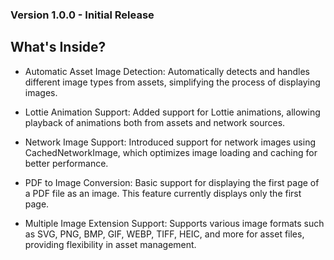 ### Version 1.0.0 - Initial Release
## What's Inside?


+ Automatic Asset Image Detection: Automatically detects and handles different image types from assets, simplifying the process of displaying images.

+ Lottie Animation Support: Added support for Lottie animations, allowing playback of animations both from assets and network sources.

+ Network Image Support: Introduced support for network images using CachedNetworkImage, which optimizes image loading and caching for better performance.

+ PDF to Image Conversion: Basic support for displaying the first page of a PDF file as an image. This feature currently displays only the first page.

+ Multiple Image Extension Support: Supports various image formats such as SVG, PNG, BMP, GIF, WEBP, TIFF, HEIC, and more for asset files, providing flexibility in asset management.